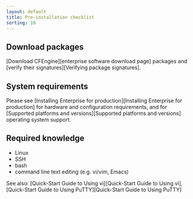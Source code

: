 ```yaml
---
layout: default
title: Pre-installation checklist
sorting: 10
---
```


## Download packages

[Download CFEngine][enterprise software download page] packages and [verify their signatures][Verifying package signatures].

## System requirements

Please see [Installing Enterprise for production][Installing Enterprise for production] for hardware and configuration requirements, and
for [Supported platforms and versions][Supported platforms and versions] operating system support.

## Required knowledge

- Linux
- SSH
- bash
- command line text editing (e.g. vi/vim, Emacs)

See also: [Quick-Start Guide to Using vi][Quick-Start Guide to Using vi], [Quick-Start Guide to Using PuTTY][Quick-Start Guide to Using PuTTY]
